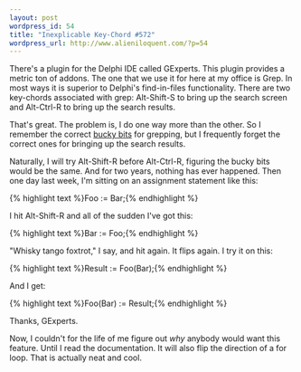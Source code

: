 ```yaml
---
layout: post
wordpress_id: 54
title: "Inexplicable Key-Chord #572"
wordpress_url: http://www.alieniloquent.com/?p=54
---
```

There's a plugin for the Delphi IDE called GExperts. This plugin provides a
metric ton of addons. The one that we use it for here at my office is Grep. In
most ways it is superior to Delphi's find-in-files functionality. There are
two key-chords associated with grep: Alt-Shift-S to bring up the search screen
and Alt-Ctrl-R to bring up the search results.

That's great. The problem is, I do one way more than the other. So I remember
the correct [bucky bits][1] for grepping, but I frequently forget the correct
ones for bringing up the search results.

Naturally, I will try Alt-Shift-R before Alt-Ctrl-R, figuring the bucky bits
would be the same. And for two years, nothing has ever happened. Then one day
last week, I'm sitting on an assignment statement like this:

{% highlight text %}Foo := Bar;{% endhighlight %}

I hit Alt-Shift-R and all of the sudden I've got this:

{% highlight text %}Bar := Foo;{% endhighlight %}

"Whisky tango foxtrot," I say, and hit again. It flips again. I try it on
this:

{% highlight text %}Result := Foo(Bar);{% endhighlight %}

And I get:

{% highlight text %}Foo(Bar) := Result;{% endhighlight %}

Thanks, GExperts.

Now, I couldn't for the life of me figure out _why_ anybody would want this
feature. Until I read the documentation. It will also flip the direction of a
for loop. That is actually neat and cool.

   [1]: http://www.catb.org/jargon/html/B/bucky-bits.html

